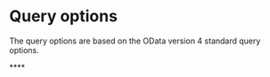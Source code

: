 # Query options

The query options are based on the OData version 4 standard query options.

\*\*\*\*

